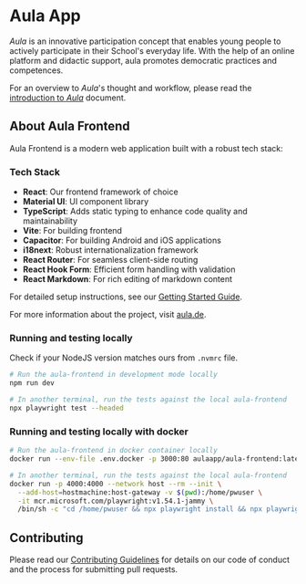 # Aula App

_Aula_ is an innovative participation concept that enables young people to actively participate in their School's everyday life. With the help of an online platform and didactic support, aula promotes democratic practices and competences.

For an overview to _Aula_'s thought and workflow, please read the [introduction to _Aula_](docs/INTRODUCTION.md) document.

## About Aula Frontend

Aula Frontend is a modern web application built with a robust tech stack:

### Tech Stack

- **React**: Our frontend framework of choice
- **Material UI**: UI component library
- **TypeScript**: Adds static typing to enhance code quality and maintainability
- **Vite**: For building frontend
- **Capacitor**: For building Android and iOS applications
- **i18next**: Robust internationalization framework
- **React Router**: For seamless client-side routing
- **React Hook Form**: Efficient form handling with validation
- **React Markdown**: For rich editing of markdown content

For detailed setup instructions, see our [Getting Started Guide](docs/GETSTARTED.md).

For more information about the project, visit [aula.de](https://www.aula.de).

### Running and testing locally

Check if your NodeJS version matches ours from `.nvmrc` file.

```sh
# Run the aula-frontend in development mode locally
npm run dev

# In another terminal, run the tests against the local aula-frontend
npx playwright test --headed
```

### Running and testing locally with docker

```sh
# Run the aula-frontend in docker container locally
docker run --env-file .env.docker -p 3000:80 aulaapp/aula-frontend:latest

# In another terminal, run the tests against the local aula-frontend
docker run -p 4000:4000 --network host --rm --init \
  --add-host=hostmachine:host-gateway -v $(pwd):/home/pwuser \
  -it mcr.microsoft.com/playwright:v1.54.1-jammy \
  /bin/sh -c "cd /home/pwuser && npx playwright install && npx playwright test"
```

## Contributing

Please read our [Contributing Guidelines](docs/INDEX.md) for details on our code of conduct and the process for submitting pull requests.
